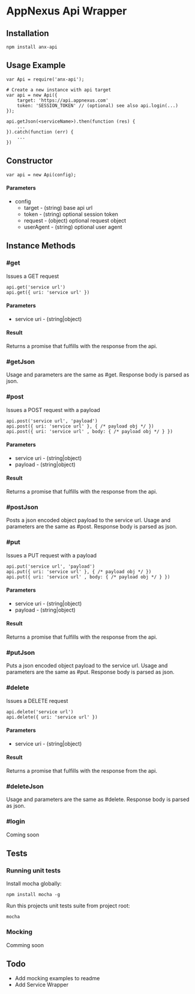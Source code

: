 # AppNexus Api Wrapper

## Installation

	npm install anx-api

## Usage Example

	var Api = require('anx-api');

	# Create a new instance with api target
	var api = new Api({
		target: 'https://api.appnexus.com'
		token: 'SESSION_TOKEN' // (optional) see also api.login(...)
	});

	api.getJson(<serviceName>).then(function (res) {
		...
	}).catch(function (err) {
		...
	})

## Constructor

	var api = new Api(config);

#### Parameters

* config
	* target - (string) base api url
	* token - (string) optional session token
	* request - (object) optional request object
	* userAgent - (string) optional user agent

## Instance Methods

### #get

Issues a GET request

	api.get('service url')
	api.get({ uri: 'service url' })

#### Parameters

* service uri - (string|object)

#### Result

Returns a promise that fulfills with the response from the api.

### #getJson

Usage and parameters are the same as #get. Response body is parsed as json.

### #post

Issues a POST request with a payload

	api.post('service url', 'payload')
	api.post({ uri: 'service url' }, { /* payload obj */ })
	api.post({ uri: 'service url' , body: { /* payload obj */ } })

#### Parameters

* service uri - (string|object)
* payload - (string|object)

#### Result

Returns a promise that fulfills with the response from the api.

### #postJson

Posts a json encoded object payload to the service url. Usage and parameters are
the same as #post. Response body is parsed as json.

### #put

Issues a PUT request with a payload

	api.put('service url', 'payload')
	api.put({ uri: 'service url' }, { /* payload obj */ })
	api.put({ uri: 'service url' , body: { /* payload obj */ } })

#### Parameters

* service uri - (string|object)
* payload - (string|object)

#### Result

Returns a promise that fulfills with the response from the api.

### #putJson

Puts a json encoded object payload to the service url. Usage and parameters are
the same as #put. Response body is parsed as json.

### #delete

Issues a DELETE request

	api.delete('service url')
	api.delete({ uri: 'service url' })

#### Parameters

* service uri - (string|object)

#### Result

Returns a promise that fulfills with the response from the api.

### #deleteJson

Usage and parameters are the same as #delete. Response body is parsed as json.

### #login

Coming soon

## Tests

### Running unit tests

Install mocha globally:

	npm install mocha -g

Run this projects unit tests suite from project root:

	mocha

### Mocking

Comming soon

## Todo

* Add mocking examples to readme
* Add Service Wrapper
